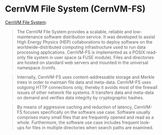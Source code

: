 CernVM File System (CernVM-FS)
==============================

[CernVM File System](https://cernvm.cern.ch/portal/filesystem):
> The CernVM File System provides a scalable, reliable and low-maintenance software distribution service. It was developed to assist High Energy Physics (HEP) collaborations to deploy software on the worldwide-distributed computing infrastructure used to run data processing applications. CernVM-FS is implemented as a POSIX read-only file system in user space (a FUSE module). Files and directories are hosted on standard web servers and mounted in the universal namespace /cvmfs.

> Internally, CernVM-FS uses content-addressable storage and Merkle trees in order to maintain file data and meta-data. CernVM-FS uses outgoing HTTP connections only, thereby it avoids most of the firewall issues of other network file systems. It transfers data and meta-data on demand and verifies data integrity by cryptographic hashes.

> By means of aggressive caching and reduction of latency, CernVM-FS focuses specifically on the software use case. Software usually comprises many small files that are frequently opened and read as a whole. Furthermore, the software use case includes frequent look-ups for files in multiple directories when search paths are examined.

